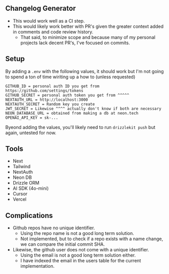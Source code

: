 ## Changelog Generator
- This would work well as a CI step. 
- This would likely work better with PR's given the greater context added in comments and code review history.
  - That said, to minimize scope and because many of my personal projects lack decent PR's, I've focused on commits.

## Setup 
By adding a `.env` with the following values, it should work but I'm not going to spend a ton of time wiriting up a how to (unless requested)
```
GITHUB_ID = personal auth ID you get from https://github.com/settings/tokens
GITHUB_SECRET = personal auth token you get from ^^^^^
NEXTAUTH_URL = http://localhost:3000
NEXTAUTH_SECRET = Random key you create
JWT_SECRET = Likewise ^^^^ actually don't know if both are necessary
NEON_DATABASE_URL = obtained from making a db at neon.tech
OPENAI_API_KEY = sk-...
```
Byeond adding the values, you'll likely need to run `drizzlekit push` but again, untested for now.

## Tools
- Next
- Tailwind
- NextAuth
- Neon DB
- Drizzle ORM
- AI SDK (4o-mini)
- Cursor
- Vercel


## Complications
- Github repos have no unique identifier.
  - Using the repo name is not a good long term solution.
  - Not implemented, but to check if a repo exists with a name change, we can compare the initial commit SHA.
- Likewise, the github user does not come with a unique identifier.
  - Using the email is not a good long term solution either. 
  - I have indexed the email in the users table for the current implementation.
